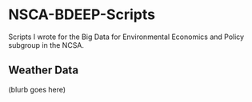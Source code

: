 # NSCA-BDEEP-Scripts
Scripts I wrote for the Big Data for Environmental Economics and Policy subgroup in the NCSA.

## Weather Data
(blurb goes here)
